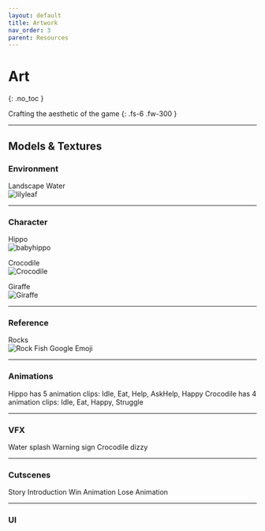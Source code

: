 ```yaml
---
layout: default
title: Artwork
nav_order: 3
parent: Resources
---
```


# Art
{: .no_toc }

Crafting the aesthetic of the game
{: .fs-6 .fw-300 }

---

## Models & Textures
### Environment
Landscape
Water <br />
![lilyleaf](https://user-images.githubusercontent.com/58717137/70494331-c4242400-1abf-11ea-9a42-929f573e0cb1.PNG)

---

### Character
Hippo <br />
![babyhippo](https://user-images.githubusercontent.com/58717137/70494365-e61da680-1abf-11ea-8fc4-3d773a56bc4d.PNG)

Crocodile <br />
![Crocodile](https://user-images.githubusercontent.com/58717137/70494162-14e74d00-1abf-11ea-8cbd-a1007f0c5a09.PNG)

Giraffe <br />
![Giraffe](https://user-images.githubusercontent.com/58717137/70494665-069a3080-1ac1-11ea-8302-9fa342ba0ee5.PNG)

---

### Reference
Rocks <br />
![Rock](https://user-images.githubusercontent.com/58717137/70494099-dce00a00-1abe-11ea-82cf-a04b4b46381a.PNG)
Fish
Google Emoji

---

### Animations
Hippo has 5 animation clips: Idle, Eat, Help, AskHelp, Happy
Crocodile has 4 animation clips: Idle, Eat, Happy, Struggle

---

### VFX
Water splash
Warning sign
Crocodile dizzy


---

### Cutscenes
Story Introduction
Win Animation
Lose Animation


---

### UI
